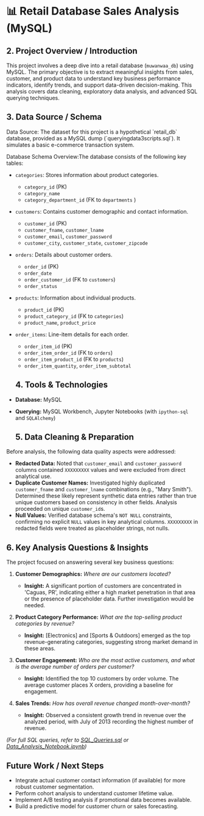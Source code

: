 <h1>📊 Retail Database Sales Analysis (MySQL)       </h1>

 <h2> 2. Project Overview / Introduction</h2>
        
This project involves a deep dive into a retail database (`muwanwaa_db`) using MySQL. 
The primary objective is to extract meaningful insights from sales, customer, and product data to understand key business performance indicators, identify trends, and support data-driven decision-making. This analysis covers data cleaning, exploratory data analysis, and advanced SQL querying techniques.

<h2> 3. Data Source / Schema  </h2> 
Data Source:
The dataset for this project is a hypothetical `retail_db` database, provided as a MySQL dump (`queryingdata3scripts.sql`). It simulates a basic e-commerce transaction system.

Database Schema Overview:The database consists of the following key tables:

* `categories`: Stores information about product categories.
    * `category_id` (PK)
    * `category_name`
    * `category_department_id` (FK to `departments` )
* `customers`: Contains customer demographic and contact information.
    * `customer_id` (PK)
    * `customer_fname`, `customer_lname`
    * `customer_email`, `customer_password` 
    * `customer_city`, `customer_state`, `customer_zipcode`
* `orders`: Details about customer orders.
    * `order_id` (PK)
    * `order_date`
    * `order_customer_id` (FK to `customers`)
    * `order_status`
* `products`: Information about individual products.
    * `product_id` (PK)
    * `product_category_id` (FK to `categories`)
    * `product_name`, `product_price`
* `order_items`: Line-item details for each order.
    * `order_item_id` (PK)
    * `order_item_order_id` (FK to `orders`)
    * `order_item_product_id` (FK to `products`)
    * `order_item_quantity`, `order_item_subtotal`
 
  <h2> 4. Tools & Technologies </h2>
* **Database:** MySQL
* **Querying:** MySQL Workbench, Jupyter Notebooks (with `ipython-sql` and `SQLAlchemy`)

  <h2> 5. Data Cleaning & Preparation</h2>

Before analysis, the following data quality aspects were addressed:
* **Redacted Data:** Noted that `customer_email` and `customer_password` columns contained `XXXXXXXXX` values and were excluded from direct analytical use.
* **Duplicate Customer Names:** Investigated highly duplicated `customer_fname` and `customer_lname` combinations (e.g., "Mary Smith"). Determined these likely represent synthetic data entries rather than true unique customers based on consistency in other fields. Analysis proceeded on unique `customer_id`s.
* **Null Values:** Verified database schema's `NOT NULL` constraints, confirming no explicit `NULL` values in key analytical columns. `XXXXXXXXX` in redacted fields were treated as placeholder strings, not nulls.

<h2>6. Key Analysis Questions & Insights</h2>
The project focused on answering several key business questions:

1.  **Customer Demographics:** *Where are our customers located?*
    * **Insight:** A significant portion of customers are concentrated in 'Caguas, PR', indicating either a high market penetration in that area or the presence of placeholder data. Further investigation would be needed.

2.  **Product Category Performance:** *What are the top-selling product categories by revenue?*
    * **Insight:** [Electronics] and [Sports & Outdoors] emerged as the top revenue-generating categories, suggesting strong market demand in these areas.

3.  **Customer Engagement:** *Who are the most active customers, and what is the average number of orders per customer?*
    * **Insight:** Identified the top 10 customers by order volume. The average customer places X orders, providing a baseline for engagement.

4.  **Sales Trends:** *How has overall revenue changed month-over-month?*
    * **Insight:** Observed a consistent growth trend in revenue over the analyzed period, with July of 2013 recording the highest number of revenue.

*(For full SQL queries, refer to [SQL_Queries.sql](SQL_Queries.sql) or [Data_Analysis_Notebook.ipynb](Data_Analysis_Notebook.ipynb))*  


<h2>Future Work / Next Steps </h2>

* Integrate actual customer contact information (if available) for more robust customer segmentation.
* Perform cohort analysis to understand customer lifetime value.
* Implement A/B testing analysis if promotional data becomes available.
* Build a predictive model for customer churn or sales forecasting.
